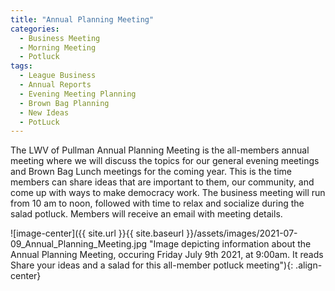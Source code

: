 ```yaml
---
title: "Annual Planning Meeting"
categories:
  - Business Meeting
  - Morning Meeting
  - Potluck
tags:
  - League Business
  - Annual Reports
  - Evening Meeting Planning
  - Brown Bag Planning
  - New Ideas
  - PotLuck
---
```


The LWV of Pullman Annual Planning Meeting is the all-members annual meeting where we will discuss the topics for our general evening meetings and Brown Bag Lunch meetings for the coming year. This is the time members can share ideas that are important to them, our community, and come up with ways to make democracy work. The business meeting will run from 10 am to noon, followed with time to relax and socialize during the salad potluck. Members will receive an email with meeting details.

![image-center]({{ site.url }}{{ site.baseurl }}/assets/images/2021-07-09_Annual_Planning_Meeting.jpg "Image depicting information about the Annual Planning Meeting, occuring Friday July 9th 2021, at 9:00am. It reads Share your ideas and a salad for this all-member potluck meeting"){: .align-center}


